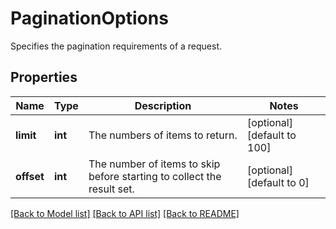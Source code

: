 # PaginationOptions

Specifies the pagination requirements of a request.
## Properties
Name | Type | Description | Notes
------------ | ------------- | ------------- | -------------
**limit** | **int** | The numbers of items to return. | [optional] [default to 100]
**offset** | **int** | The number of items to skip before starting to collect the result set. | [optional] [default to 0]

[[Back to Model list]](../README.md#documentation-for-models) [[Back to API list]](../README.md#documentation-for-api-endpoints) [[Back to README]](../README.md)


